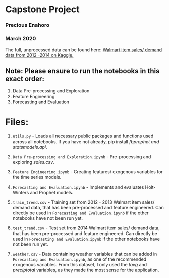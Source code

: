 # Capstone Project
### Precious Enahoro
### March 2020

The full, unprocessed data can be found here: [Walmart item sales/ demand data from 2012 -2014 on Kaggle.](https://www.kaggle.com/c/walmart-recruiting-sales-in-stormy-weather/data) 


## Note: Please ensure to run the notebooks in this exact order: 
1) Data Pre-processing and Exploration
2) Feature Engineering
3) Forecasting and Evaluation


# Files:

1. `utils.py` - Loads all necessary public packages and functions used across all notebooks. If you have not already, pip install *fbprophet and statsmodels.api*.

2. `Data Pre-processing and Exploration.ipynb` - Pre-processing and exploring *sales.csv*.

3. `Feature Engineering.ipynb` - Creating features/ exogenous variables for the time series models.

4. `Forecasting and Evaluation.ipynb`  - Implements and evaluates Holt-Winters and Prophet models.

5. `train_trend.csv` - Training set from 2012 - 2013 Walmart item sales/ demand data, that has been pre-processed and feature engineered. Can directly be used in `Forecasting and Evaluation.ipynb` if the other notebooks have not been run yet.

6. `test_trend.csv` - Test set from 2014 Walmart item sales/ demand data, that has been pre-processed and feature engineered. Can directly be used in `Forecasting and Evaluation.ipynb` if the other notebooks have not been run yet.

7. `weather.csv` - Data containing weather variables that can be added in `Forecasting and Evaluation.ipynb`, as one of the recommended exogenous variables. From this dataset, I only used the *tavg* and *preciptotal* variables, as they made the most sense for the application.
